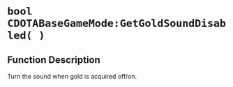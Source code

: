 # `bool CDOTABaseGameMode:GetGoldSoundDisabled( )`
## Function Description
Turn the sound when gold is acquired off/on.
